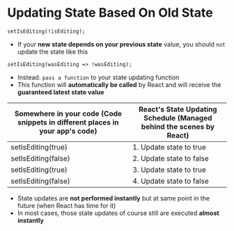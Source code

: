 # Updating State Based On Old State

```
setIsEditing(!isEditing);
```

-   If your <b>new state depends on your previous state</b> value, you should `not` update the state like this

```
setIsEditing(wasEditing => !wasEditing);
```

-   Instead. `pass a function` to your state updating function
-   This function will <b>automatically be called</b> by React and will receive the <b>guaranteed latest state value</b>

| Somewhere in your code (Code snippets in different places in your app's code) | React's State Updating Schedule (Managed behind the scenes by React) |
| ----------------------------------------------------------------------------- | -------------------------------------------------------------------- |
| setIsEditing(true)                                                            | 1. Update state to true                                              |
| setIsEditing(false)                                                           | 2. Update state to false                                             |
| setIsEditing(true)                                                            | 3. Update state to true                                              |
| setIsEditing(false)                                                           | 4. Update state to false                                             |

-   State updates are <b>not performed instantly</b> but at same point in the future (when React has time for it)
-   In most cases, those state updates of course still are executed <b>almost instantly</b>
